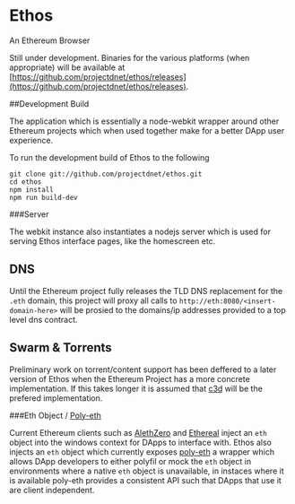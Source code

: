 Ethos
=====

An Ethereum Browser


Still under development. Binaries for the various platforms (when appropriate) will be available at [https://github.com/projectdnet/ethos/releases](https://github.com/projectdnet/ethos/releases).

##Development Build

The application which is essentially a node-webkit wrapper around other Ethereum projects which when used together make for a better DApp user experience.

To run the development build of Ethos to the following

    git clone git://github.com/projectdnet/ethos.git
    cd ethos
    npm install
    npm run build-dev


###Server

The webkit instance also instantiates a nodejs server which is used for serving Ethos interface pages, like the homescreen etc. 

DNS
---

Until the Ethereum project fully releases the TLD DNS replacement for the `.eth` domain, this project will proxy all calls to `http://eth:8080/<insert-domain-here>` will be prosied to the domains/ip addresses provided to a top level dns contract.

Swarm & Torrents
----------------

Preliminary work on torrent/content support has been deffered to a later version of Ethos when the Ethereum Project has a more concrete implementation. If this takes longer it is assumed that [c3d](https://github.com/project-douglas/c3d) will be the prefered implementation.

###Eth Object / [Poly-eth](https://github.com/projectdnet/poly-eth)

Current Ethereum clients such as [AlethZero](https://github.com/ethereum/cpp-ethereum) and [Ethereal](https://github.com/ethereum/go-ethereum) inject an `eth` object into the windows context for DApps to interface with. Ethos also injects an `eth` object which currently exposes [poly-eth](https://github.com/projectdnet/poly-eth) a wrapper which allows DApp developers to either polyfil or mock the `eth` object in environments where a native `eth` object is unavailable, in instaces where it is available poly-eth provides a consistent API such that DApps that use it are client independent. 
